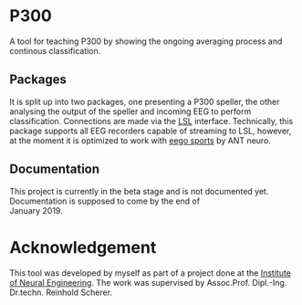 # P300
A tool for teaching P300 by showing the ongoing averaging process and continous classification.

## Packages
It is split up into two packages, one presenting a P300 speller, the other analysing the output of the speller and incoming 
EEG to perform classification. Connections are made via the [LSL](https://github.com/sccn/labstreaminglayer) interface. 
Technically, this package supports all EEG recorders capable of streaming to LSL, however, at the moment it is optimized to 
work with [eego sports](https://www.ant-neuro.com/products/eego_sports) by ANT neuro. 

## Documentation
This project is currently in the beta stage and is not documented yet. Documentation is supposed to come by the end of  
January 2019.

# Acknowledgement

This tool was developed by myself as part of a project done at the [Institute of Neural Engineering](https://www.tugraz.at/institutes/ine/home/).
The work was supervised by Assoc.Prof. Dipl.-Ing. Dr.techn. Reinhold Scherer.
